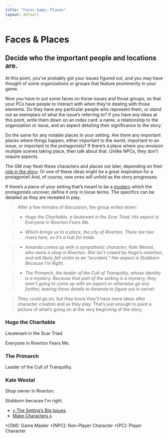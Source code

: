 ```yaml
---
title: "Faces &amp; Places"
layout: default
---
```


#  Faces &amp; Places

## Decide who the important people and locations are.

At this point, you’ve probably got your issues figured out, and you may have
thought of some organizations or groups that feature prominently in your game.

Now you have to put some faces on those issues and those groups, so that your
PCs have people to interact with when they’re dealing with those elements. Do
they have any particular people who represent them, or stand out as exemplars
of what the issue’s referring to? If you have any ideas at this point, write
them down on an index card: a name, a relationship to the organization or
issue, and an aspect detailing their significance to the story.

Do the same for any notable places in your setting. Are there any important
places where things happen, either important to the world, important to an
issue, or important to the protagonists? If there’s a place where you envision
multiple scenes taking place, then talk about that. Unlike NPCs, they don’t
require aspects.

The GM may flesh these characters and places out later, depending on their
[role in the story](../../fate-core/creating-and-playing-opposition
"Creating the Opposition" ). Or one of these ideas might be a great
inspiration for a protagonist! And, of course, new ones will unfold as the
story progresses.

If there’s a piece of your setting that’s meant to be a [mystery](../../fate-core/using-aspects-roleplaying "Using Aspects For Roleplaying" )
which the protagonists uncover, define it only in loose terms. The specifics
can be detailed as they are revealed in play.

> After a few minutes of discussion, the group writes down:

>

>   * _Hugo the Charitable, a lieutenant in the Scar Triad. His aspect is
<span class="aspect">Everyone in Riverton Fears Me</span>._

>   * _Which brings us to a place, the city of Riverton. There are two rivers
here, so it’s a hub for trade._

>   * _Amanda comes up with a sympathetic character, Kale Westal, who owns a
shop in Riverton. She isn’t cowed by Hugo’s extortion, and will likely fall
victim to an “accident.” Her aspect is <span class="aspect">Stubborn Because I’m
Right</span>._

>   * _The Primarch, the leader of the Cult of Tranquility, whose identity is
a mystery. Because that part of the setting is a mystery, they aren’t going to
come up with an aspect or otherwise go any further, leaving those details to
Amanda to figure out in secret._

>

>

> They could go on, but they know they’ll have more ideas after character
creation and as they play. That’s just enough to paint a picture of what’s
going on at the very beginning of the story.

### Hugo the Charitable

Lieutenant in the Scar Triad

<span class="aspect">Everyone in Riverton Fears Me.</span>

### The Primarch

Leader of the Cult of Tranquility.

### Kale Westal

Shop owner in Riverton.

<span class="aspect">Stubborn because I'm right.</span>

  * [« The Setting’s Big Issues](/fate-srd/fate-core/setting%E2%80%99s-big-issues)
  * [Make Characters »](/fate-srd/fate-core/make-characters)

  *[GM]: Game Master
  *[NPC]: Non-Player Character
  *[PC]: Player Character

